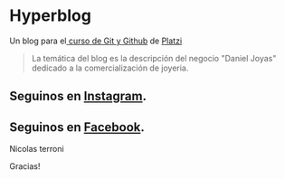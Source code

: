 # Hyperblog 
Un blog para el[ curso de Git y Github](https://platzi.com/cursos/git-github/ " curso de Git y Github") de [Platzi](https://platzi.com/ "Platzi")

> La temática del blog es la descripción del negocio "Daniel Joyas" dedicado a la comercialización de joyeria.


## Seguinos en [Instagram](https://www.instagram.com/daniel.joyas/).
## Seguinos en [Facebook](https://www.facebook.com/joyasdani/).

Nicolas terroni

Gracias!